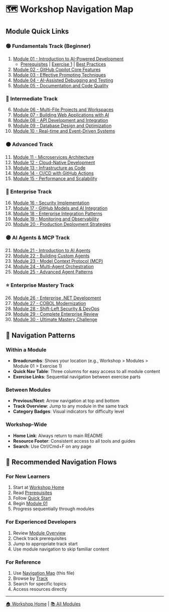 # 🗺️ Workshop Navigation Map

## Module Quick Links

### 🟢 Fundamentals Track (Beginner)
1. [Module 01 - Introduction to AI-Powered Development](module-01/README.md)
   - [Prerequisites](module-01/prerequisites.md) | [Exercise 1](module-01/module-01-exercise1-part1.md) | [Best Practices](module-01/best-practices.md)
2. [Module 02 - GitHub Copilot Core Features](module-02/README.md)
3. [Module 03 - Effective Prompting Techniques](module-03/README.md)
4. [Module 04 - AI-Assisted Debugging and Testing](module-04/README.md)
5. [Module 05 - Documentation and Code Quality](module-05/README.md)

### 🔵 Intermediate Track
6. [Module 06 - Multi-File Projects and Workspaces](module-06/README.md)
7. [Module 07 - Building Web Applications with AI](module-07/README.md)
8. [Module 08 - API Development and Integration](module-08/README.md)
9. [Module 09 - Database Design and Optimization](module-09/README.md)
10. [Module 10 - Real-time and Event-Driven Systems](module-10/README.md)

### 🟠 Advanced Track
11. [Module 11 - Microservices Architecture](module-11/README.md)
12. [Module 12 - Cloud-Native Development](module-12/README.md)
13. [Module 13 - Infrastructure as Code](module-13/README.md)
14. [Module 14 - CI/CD with GitHub Actions](module-14/README.md)
15. [Module 15 - Performance and Scalability](module-15/README.md)

### 🔴 Enterprise Track
16. [Module 16 - Security Implementation](module-16/README.md)
17. [Module 17 - GitHub Models and AI Integration](module-17/README.md)
18. [Module 18 - Enterprise Integration Patterns](module-18/README.md)
19. [Module 19 - Monitoring and Observability](module-19/README.md)
20. [Module 20 - Production Deployment Strategies](module-20/README.md)

### 🟣 AI Agents & MCP Track
21. [Module 21 - Introduction to AI Agents](module-21/README.md)
22. [Module 22 - Building Custom Agents](module-22/README.md)
23. [Module 23 - Model Context Protocol (MCP)](module-23/README.md)
24. [Module 24 - Multi-Agent Orchestration](module-24/README.md)
25. [Module 25 - Advanced Agent Patterns](module-25/README.md)

### ⭐ Enterprise Mastery Track
26. [Module 26 - Enterprise .NET Development](module-26/README.md)
27. [Module 27 - COBOL Modernization](module-27/README.md)
28. [Module 28 - Shift-Left Security & DevOps](module-28/README.md)
29. [Module 29 - Complete Enterprise Review](module-29/README.md)
30. [Module 30 - Ultimate Mastery Challenge](module-30/README.md)

## 🧭 Navigation Patterns

### Within a Module
- **Breadcrumbs**: Shows your location (e.g., Workshop > Modules > Module 01 > Exercise 1)
- **Quick Nav Table**: Three columns for easy access to all module content
- **Exercise Links**: Sequential navigation between exercise parts

### Between Modules
- **Previous/Next**: Arrow navigation at top and bottom
- **Track Overview**: Jump to any module in the same track
- **Category Badges**: Visual indicators for difficulty level

### Workshop-Wide
- **Home Link**: Always return to main README
- **Resource Footer**: Consistent access to all tools and guides
- **Search**: Use Ctrl/Cmd+F on any page

## 🎯 Recommended Navigation Flows

### For New Learners
1. Start at [Workshop Home](../README.md)
2. Read [Prerequisites](../PREREQUISITES.md)
3. Follow [Quick Start](../QUICKSTART.md)
4. Begin [Module 01](module-01/README.md)
5. Progress sequentially through modules

### For Experienced Developers
1. Review [Module Overview](README.md)
2. Check track prerequisites
3. Jump to appropriate track start
4. Use module navigation to skip familiar content

### For Reference
1. Use [Navigation Map](NAVIGATION_MAP.md) (this file)
2. Browse by [Track](README.md#-learning-tracks)
3. Search for specific topics
4. Access resources directly

---

[🏠 Workshop Home](../README.md) | [📚 All Modules](README.md)
